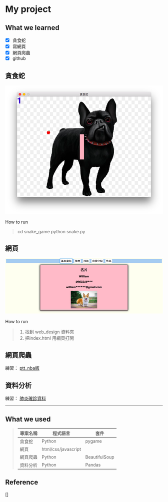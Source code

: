 # My project

## What we learned
- [x] 貪食蛇
- [x] 寫網頁
- [x] 網頁爬蟲
- [x] github

## 貪食蛇
![snake](pic/snake.png)


How to run
> cd snake_game
> python snake.py 


## 網頁
![web](pic/webpage.png)


How to run
> 1. 找到 web_design 資料夾
> 2. 把index.html 用網頁打開


## 網頁爬蟲
練習： [ptt_nba版](web_spider/nba.csv)


## 資料分析
練習： [肺炎確診資料](pandas/covid19.csv)

---


## What we used
>|專案名稱|程式語言|套件|
>|---|---|---|
>|貪食蛇|Python|pygame|
>|網頁|html/css/javascript||
>|網頁爬蟲|Python|BeautifulSoup|
>|資料分析|Python|Pandas|


## Reference
[]